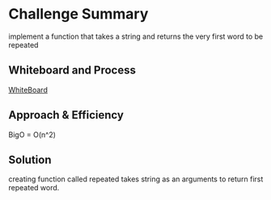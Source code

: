 # Challenge Summary
implement a function that takes a string and returns the very first word to be repeated

## Whiteboard and Process
[WhiteBoard](https://github.com/feras98nawafleh/data-structures-and-algorithms/blob/main/python/code_challenges/HashMapRepeated/WhiteBoard.png)

## Approach & Efficiency
BigO = O(n^2)

## Solution
creating function called repeated takes string as an arguments to return first repeated word.
